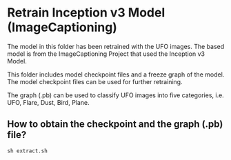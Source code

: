 # Retrain Inception v3 Model (ImageCaptioning)

The model in this folder has been retrained with the UFO images. The based model is from the ImageCaptioning Project that used the Inception v3 Model.

This folder includes model checkpoint files and a freeze graph of the model.
The model checkpoint files can be used for further retraining.

The graph (.pb) can be used to classify UFO images into five categories, i.e. UFO, Flare, Dust, Bird, Plane.

## How to obtain the checkpoint and the graph (.pb) file?
```
sh extract.sh
```
